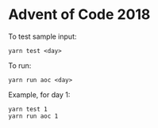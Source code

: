 # Advent of Code 2018

To test sample input:

```
yarn test <day>
```

To run:

```
yarn run aoc <day>
```

Example, for day 1:

```
yarn test 1
yarn run aoc 1
```

